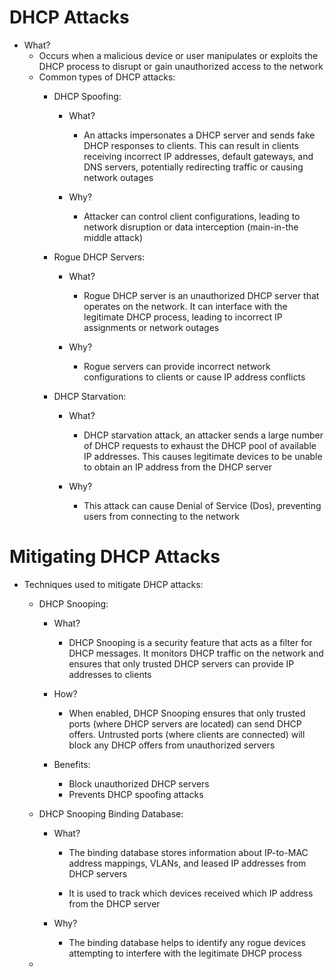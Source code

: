# DHCP Attacks
- What?
	- Occurs when a malicious device or user manipulates or exploits the DHCP process to disrupt or gain unauthorized access to the network
	- Common types of DHCP attacks:
		- DHCP Spoofing:
			- What?
				- An attacks impersonates a DHCP server and sends fake DHCP responses to clients. This can result in clients receiving incorrect IP addresses, default gateways, and DNS servers, potentially redirecting traffic or causing network outages
				
			- Why?
				- Attacker can control client configurations, leading to network disruption or data interception (main-in-the middle attack)
				
		- Rogue DHCP Servers:
			- What?
				- Rogue DHCP server is an unauthorized DHCP server that operates on the network. It can interface with the legitimate DHCP process, leading to incorrect IP assignments or network outages
				
			- Why?
				- Rogue servers can provide incorrect network configurations to clients or cause IP address conflicts
				
		- DHCP Starvation:
			- What?
				- DHCP starvation attack, an attacker sends a large number of DHCP requests to exhaust the DHCP pool of available IP addresses. This causes legitimate devices to be unable to obtain an IP address from the DHCP server
				
			- Why?
				- This attack can cause Denial of Service (Dos), preventing users from connecting to the network

# Mitigating DHCP Attacks
- Techniques used to mitigate DHCP attacks:
	- DHCP Snooping:
		- What?
			- DHCP Snooping is a security feature that acts as a filter for DHCP messages. It monitors DHCP traffic on the network and ensures that only trusted DHCP servers can provide IP addresses to clients
			
		- How?
			- When enabled, DHCP Snooping ensures that only trusted ports (where DHCP servers are located) can send DHCP offers. Untrusted ports (where clients are connected) will block any DHCP offers from unauthorized servers
			
		- Benefits:
			- Block unauthorized DHCP servers
			- Prevents DHCP spoofing attacks
			
	- DHCP Snooping Binding Database:
		- What?
			- The binding database stores information about IP-to-MAC address mappings, VLANs, and leased IP addresses from DHCP servers
			
			- It is used to track which devices received which IP address from the DHCP server
			
		- Why?
			- The binding database helps to identify any rogue devices attempting to interfere with the legitimate DHCP process
	- 
